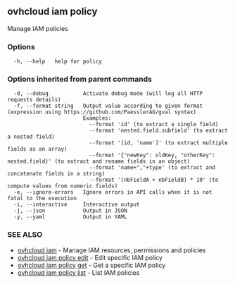 ## ovhcloud iam policy

Manage IAM policies

### Options

```
  -h, --help   help for policy
```

### Options inherited from parent commands

```
  -d, --debug           Activate debug mode (will log all HTTP requests details)
  -f, --format string   Output value according to given format (expression using https://github.com/PaesslerAG/gval syntax)
                        Examples:
                          --format 'id' (to extract a single field)
                          --format 'nested.field.subfield' (to extract a nested field)
                          --format '[id, 'name']' (to extract multiple fields as an array)
                          --format '{"newKey": oldKey, "otherKey": nested.field}' (to extract and rename fields in an object)
                          --format 'name+","+type' (to extract and concatenate fields in a string)
                          --format '(nbFieldA + nbFieldB) * 10' (to compute values from numeric fields)
  -e, --ignore-errors   Ignore errors in API calls when it is not fatal to the execution
  -i, --interactive     Interactive output
  -j, --json            Output in JSON
  -y, --yaml            Output in YAML
```

### SEE ALSO

* [ovhcloud iam](ovhcloud_iam.md)	 - Manage IAM resources, permissions and policies
* [ovhcloud iam policy edit](ovhcloud_iam_policy_edit.md)	 - Edit specific IAM policy
* [ovhcloud iam policy get](ovhcloud_iam_policy_get.md)	 - Get a specific IAM policy
* [ovhcloud iam policy list](ovhcloud_iam_policy_list.md)	 - List IAM policies

